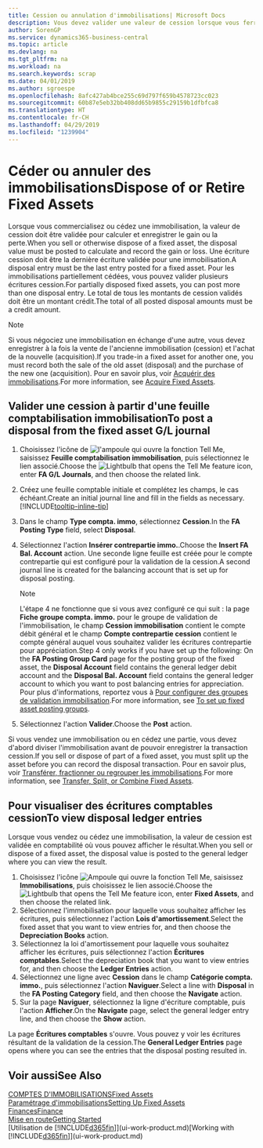 ```yaml
---
title: Cession ou annulation d'immobilisations| Microsoft Docs
description: Vous devez valider une valeur de cession lorsque vous ferraillez, vendez, ou annulez une immobilisation.
author: SorenGP
ms.service: dynamics365-business-central
ms.topic: article
ms.devlang: na
ms.tgt_pltfrm: na
ms.workload: na
ms.search.keywords: scrap
ms.date: 04/01/2019
ms.author: sgroespe
ms.openlocfilehash: 8afc427ab4bce255c69d797f659b4578723cc023
ms.sourcegitcommit: 60b87e5eb32bb408dd65b9855c29159b1dfbfca8
ms.translationtype: HT
ms.contentlocale: fr-CH
ms.lasthandoff: 04/29/2019
ms.locfileid: "1239904"
---
```

# <a name="dispose-of-or-retire-fixed-assets"></a><span data-ttu-id="6caae-103">Céder ou annuler des immobilisations</span><span class="sxs-lookup"><span data-stu-id="6caae-103">Dispose of or Retire Fixed Assets</span></span>
<span data-ttu-id="6caae-104">Lorsque vous commercialisez ou cédez une immobilisation, la valeur de cession doit être validée pour calculer et enregistrer le gain ou la perte.</span><span class="sxs-lookup"><span data-stu-id="6caae-104">When you sell or otherwise dispose of a fixed asset, the disposal value must be posted to calculate and record the gain or loss.</span></span> <span data-ttu-id="6caae-105">Une écriture cession doit être la dernière écriture validée pour une immobilisation.</span><span class="sxs-lookup"><span data-stu-id="6caae-105">A disposal entry must be the last entry posted for a fixed asset.</span></span> <span data-ttu-id="6caae-106">Pour les immobilisations partiellement cédées, vous pouvez valider plusieurs écritures cession.</span><span class="sxs-lookup"><span data-stu-id="6caae-106">For partially disposed fixed assets, you can post more than one disposal entry.</span></span> <span data-ttu-id="6caae-107">Le total de tous les montants de cession validés doit être un montant crédit.</span><span class="sxs-lookup"><span data-stu-id="6caae-107">The total of all posted disposal amounts must be a credit amount.</span></span>  

> [!NOTE]  
>   <span data-ttu-id="6caae-108">Si vous négociez une immobilisation en échange d'une autre, vous devez enregistrer à la fois la vente de l'ancienne immobilisation (cession) et l'achat de la nouvelle (acquisition).</span><span class="sxs-lookup"><span data-stu-id="6caae-108">If you trade-in a fixed asset for another one, you must record both the sale of the old asset (disposal) and the purchase of the new one (acquisition).</span></span> <span data-ttu-id="6caae-109">Pour en savoir plus, voir [Acquérir des immobilisations](fa-how-acquire.md).</span><span class="sxs-lookup"><span data-stu-id="6caae-109">For more information, see [Acquire Fixed Assets](fa-how-acquire.md).</span></span>  

## <a name="to-post-a-disposal-from-the-fixed-asset-gl-journal"></a><span data-ttu-id="6caae-110">Valider une cession à partir d'une feuille comptabilisation immobilisation</span><span class="sxs-lookup"><span data-stu-id="6caae-110">To post a disposal from the fixed asset G/L journal</span></span>
1. <span data-ttu-id="6caae-111">Choisissez l'icône de ![l'ampoule qui ouvre la fonction Tell Me](media/ui-search/search_small.png "Dites-moi ce que vous voulez faire"), saisissez **Feuille comptabilisation immobilisation**, puis sélectionnez le lien associé.</span><span class="sxs-lookup"><span data-stu-id="6caae-111">Choose the ![Lightbulb that opens the Tell Me feature](media/ui-search/search_small.png "Tell me what you want to do") icon, enter **FA G/L Journals**, and then choose the related link.</span></span>  
2. <span data-ttu-id="6caae-112">Créez une feuille comptable initiale et complétez les champs, le cas échéant.</span><span class="sxs-lookup"><span data-stu-id="6caae-112">Create an initial journal line and fill in the fields as necessary.</span></span> [!INCLUDE[tooltip-inline-tip](includes/tooltip-inline-tip_md.md)]  
3. <span data-ttu-id="6caae-113">Dans le champ **Type compta. immo**, sélectionnez **Cession**.</span><span class="sxs-lookup"><span data-stu-id="6caae-113">In the **FA Posting Type** field, select **Disposal**.</span></span>  
4. <span data-ttu-id="6caae-114">Sélectionnez l'action **Insérer contrepartie immo.**.</span><span class="sxs-lookup"><span data-stu-id="6caae-114">Choose the **Insert FA Bal. Account** action.</span></span> <span data-ttu-id="6caae-115">Une seconde ligne feuille est créée pour le compte contrepartie qui est configuré pour la validation de la cession.</span><span class="sxs-lookup"><span data-stu-id="6caae-115">A second journal line is created for the balancing account that is set up for disposal posting.</span></span>  

    > [!NOTE]  
    >   <span data-ttu-id="6caae-116">L'étape 4 ne fonctionne que si vous avez configuré ce qui suit : la page **Fiche groupe compta. immo.** pour le groupe de validation de l'immobilisation, le champ **Cession immobilisation** contient le compte débit général et le champ **Compte contrepartie cession** contient le compte général auquel vous souhaitez valider les écritures contrepartie pour appréciation.</span><span class="sxs-lookup"><span data-stu-id="6caae-116">Step 4 only works if you have set up the following: On the **FA Posting Group Card** page for the posting group of the fixed asset, the **Disposal Account** field contains the general ledger debit account and the **Disposal Bal. Account** field contains the general ledger account to which you want to post balancing entries for appreciation.</span></span> <span data-ttu-id="6caae-117">Pour plus d'informations, reportez vous à [Pour configurer des groupes de validation immobilisation](fa-how-setup-general.md#to-set-up-fixed-asset-posting-groups).</span><span class="sxs-lookup"><span data-stu-id="6caae-117">For more information, see [To set up fixed asset posting groups](fa-how-setup-general.md#to-set-up-fixed-asset-posting-groups).</span></span>  
5. <span data-ttu-id="6caae-118">Sélectionnez l'action **Valider**.</span><span class="sxs-lookup"><span data-stu-id="6caae-118">Choose the **Post** action.</span></span>  

<span data-ttu-id="6caae-119">Si vous vendez une immobilisation ou en cédez une partie, vous devez d'abord diviser l'immobilisation avant de pouvoir enregistrer la transaction cession.</span><span class="sxs-lookup"><span data-stu-id="6caae-119">If you sell or dispose of part of a fixed asset, you must split up the asset before you can record the disposal transaction.</span></span> <span data-ttu-id="6caae-120">Pour en savoir plus, voir [Transférer, fractionner ou regrouper les immobilisations](fa-how-trans-split-combine.md).</span><span class="sxs-lookup"><span data-stu-id="6caae-120">For more information, see [Transfer, Split, or Combine Fixed Assets](fa-how-trans-split-combine.md).</span></span>  

## <a name="to-view-disposal-ledger-entries"></a><span data-ttu-id="6caae-121">Pour visualiser des écritures comptables cession</span><span class="sxs-lookup"><span data-stu-id="6caae-121">To view disposal ledger entries</span></span>
<span data-ttu-id="6caae-122">Lorsque vous vendez ou cédez une immobilisation, la valeur de cession est validée en comptabilité où vous pouvez afficher le résultat.</span><span class="sxs-lookup"><span data-stu-id="6caae-122">When you sell or dispose of a fixed asset, the disposal value is posted to the general ledger where you can view the result.</span></span>  

1. <span data-ttu-id="6caae-123">Choisissez l'icône ![Ampoule qui ouvre la fonction Tell Me](media/ui-search/search_small.png "Dites-moi ce que vous voulez faire"), saisissez **Immobilisations**, puis choisissez le lien associé.</span><span class="sxs-lookup"><span data-stu-id="6caae-123">Choose the ![Lightbulb that opens the Tell Me feature](media/ui-search/search_small.png "Tell me what you want to do") icon, enter **Fixed Assets**, and then choose the related link.</span></span>  
2. <span data-ttu-id="6caae-124">Sélectionnez l'immobilisation pour laquelle vous souhaitez afficher les écritures, puis sélectionnez l'action **Lois d'amortissement**.</span><span class="sxs-lookup"><span data-stu-id="6caae-124">Select the fixed asset that you want to view entries for, and then choose the **Depreciation Books** action.</span></span>  
3. <span data-ttu-id="6caae-125">Sélectionnez la loi d'amortissement pour laquelle vous souhaitez afficher les écritures, puis sélectionnez l'action **Écritures comptables**.</span><span class="sxs-lookup"><span data-stu-id="6caae-125">Select the depreciation book that you want to view entries for, and then choose the **Ledger Entries** action.</span></span>  
4. <span data-ttu-id="6caae-126">Sélectionnez une ligne avec **Cession** dans le champ **Catégorie compta. immo.**, puis sélectionnez l'action **Naviguer**.</span><span class="sxs-lookup"><span data-stu-id="6caae-126">Select a line with **Disposal** in the **FA Posting Category** field, and then choose the **Navigate** action.</span></span>  
5. <span data-ttu-id="6caae-127">Sur la page **Naviguer**, sélectionnez la ligne d'écriture comptable, puis l'action **Afficher**.</span><span class="sxs-lookup"><span data-stu-id="6caae-127">On the **Navigate** page, select the general ledger entry line, and then choose the **Show** action.</span></span>  

<span data-ttu-id="6caae-128">La page **Écritures comptables** s'ouvre. Vous pouvez y voir les écritures résultant de la validation de la cession.</span><span class="sxs-lookup"><span data-stu-id="6caae-128">The **General Ledger Entries** page opens where you can see the entries that the disposal posting resulted in.</span></span>  

## <a name="see-also"></a><span data-ttu-id="6caae-129">Voir aussi</span><span class="sxs-lookup"><span data-stu-id="6caae-129">See Also</span></span>
[<span data-ttu-id="6caae-130">COMPTES D'IMMOBILISATIONS</span><span class="sxs-lookup"><span data-stu-id="6caae-130">Fixed Assets</span></span>](fa-manage.md)  
[<span data-ttu-id="6caae-131">Paramétrage d'immobilisations</span><span class="sxs-lookup"><span data-stu-id="6caae-131">Setting Up Fixed Assets</span></span>](fa-setup.md)  
[<span data-ttu-id="6caae-132">Finances</span><span class="sxs-lookup"><span data-stu-id="6caae-132">Finance</span></span>](finance.md)  
[<span data-ttu-id="6caae-133">Mise en route</span><span class="sxs-lookup"><span data-stu-id="6caae-133">Getting Started</span></span>](product-get-started.md)  
<span data-ttu-id="6caae-134">[Utilisation de [!INCLUDE[d365fin](includes/d365fin_md.md)]](ui-work-product.md)</span><span class="sxs-lookup"><span data-stu-id="6caae-134">[Working with [!INCLUDE[d365fin](includes/d365fin_md.md)]](ui-work-product.md)</span></span>
